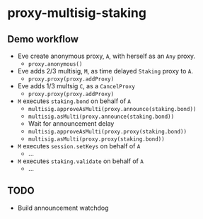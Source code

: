 # proxy-multisig-staking

## Demo workflow

- Eve create anonymous proxy, `A`, with herself as an `Any` proxy.
  - `proxy.anonymous()`
- Eve adds 2/3 multisig, `M`, as time delayed `Staking` proxy to `A`.
  - `proxy.proxy(proxy.addProxy)`
- Eve adds 1/3 multsig `C`, as a `CancelProxy`
  - `proxy.proxy(proxy.addProxy)`
- `M` executes `staking.bond` on behalf of `A`
  - `multisig.approveAsMulti(proxy.announce(staking.bond))`
  - `multisig.asMulti(proxy.announce(staking.bond))`
  - Wait for announcement delay
  - `multisig.approveAsMulti(proxy.proxy(staking.bond))`
  - `multisig.asMulti(proxy.proxy(staking.bond))`
- `M` executes `session.setKeys` on behalf of `A`
  - ...
- `M` executes `staking.validate` on behalf of `A`
  - ...

## TODO

- Build announcement watchdog
